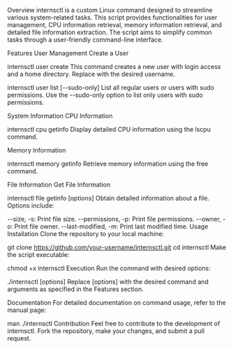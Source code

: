 Overview
internsctl is a custom Linux command designed to streamline various system-related tasks. This  script provides functionalities for user management, CPU information retrieval, memory information retrieval, and detailed file information extraction. The script aims to simplify common tasks through a user-friendly command-line interface.

Features
User Management
Create a User


internsctl user create <username>
This command creates a new user with login access and a home directory. Replace <username> with the desired username.




internsctl user list [--sudo-only]
List all regular users or users with sudo permissions. Use the --sudo-only option to list only users with sudo permissions.

System Information
CPU Information


internsctl cpu getinfo
Display detailed CPU information using the lscpu command.

Memory Information


internsctl memory getinfo
Retrieve memory information using the free command.

File Information
Get File Information


internsctl file getinfo [options] <file-name>
Obtain detailed information about a file. Options include:

--size, -s: Print file size.
--permissions, -p: Print file permissions.
--owner, -o: Print file owner.
--last-modified, -m: Print last modified time.
Usage
Installation
Clone the repository to your local machine:



git clone https://github.com/your-username/internsctl.git
cd internsctl
Make the script executable:



chmod +x internsctl
Execution
Run the command with desired options:



./internsctl [options]
Replace [options] with the desired command and arguments as specified in the Features section.

Documentation
For detailed documentation on command usage, refer to the manual page:



man ./internsctl
Contribution
Feel free to contribute to the development of internsctl. Fork the repository, make your changes, and submit a pull request.
